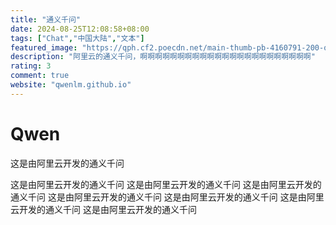 ```yaml
---
title: "通义千问"
date: 2024-08-25T12:08:58+08:00
tags: ["Chat","中国大陆","文本"]
featured_image: "https://qph.cf2.poecdn.net/main-thumb-pb-4160791-200-qlqunomdvkyitpedtghnhsgjlutapgfl.jpeg"
description: "阿里云的通义千问，啊啊啊啊啊啊啊啊啊啊啊啊啊啊啊啊啊啊啊啊啊啊啊"
rating: 3
comment: true
website: "qwenlm.github.io"
---
```


# Qwen

这是由阿里云开发的通义千问

这是由阿里云开发的通义千问
这是由阿里云开发的通义千问
这是由阿里云开发的通义千问
这是由阿里云开发的通义千问
这是由阿里云开发的通义千问
这是由阿里云开发的通义千问
这是由阿里云开发的通义千问
